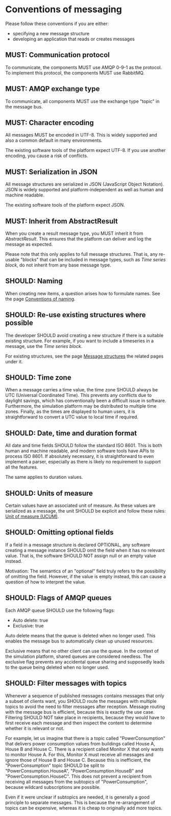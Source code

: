 # Conventions of messaging

Please follow these conventions if you are either:

- specifying a new message structure
- developing an application that reads or creates messages

## MUST: Communication protocol

To communicate, the components MUST use AMQP 0-9-1 as the protocol. To implement this protocol, the components MUST use RabbitMQ.

## MUST: AMQP exchange type

To communicate, all components MUST use the exchange type "topic" in the message bus.

## MUST: Character encoding

All messages MUST be encoded in UTF-8. This is widely supported and also a common default in many environments.

The existing software tools of the platform expect UTF-8. If you use another encoding, you cause a risk of conflicts.

## MUST: Serialization in JSON

All message structures are serialized in JSON (JavaScript Object Notation). JSON is widely supported and platform-independent as well as human and machine readable.

The existing software tools of the platform expect JSON.

## MUST: Inherit from AbstractResult

When you create a result message type, you MUST inherit it from _AbstractResult_. This ensures that the platform can deliver and log the message as expected.

Please note that this only applies to full message structures. That is, any re-usable "blocks" that can be included in message types, such as _Time series block_, do not inherit from any base message type.

## SHOULD: Naming

When creating new items, a question arises how to formulate names. See the page [Conventions of naming](core_conv-name.md).

## SHOULD: Re-use existing structures where possible

The developer SHOULD avoid creating a new structure if there is a suitable existing structure. For example, if you want to include a timeseries in a message, use the _Time series block_.

For existing structures, see the page [Message structures](core_msg.md) the related pages under it.

## SHOULD: Time zone

When a message carries a time value, the time zone SHOULD always be UTC (Universal Coordinated Time). This prevents any conflicts due to daylight savings, which has conventionally been a difficult issue in software. Furthermore, the simulation platform may be distributed to multiple time zones. Finally, as the times are displayed to human users, it is straightforward to convert a UTC value to local time if required.

## SHOULD: Date, time and duration format

All date and time fields SHOULD follow the standard ISO 8601. This is both human and machine readable, and modern software tools have APIs to process ISO 8601. If absolutely necessary, it is straightforward to even implement a parser, especially as there is likely no requirement to support all the features.

The same applies to duration values.

## SHOULD: Units of measure

Certain values have an associated unit of measure. As these values are serialized as a message, the unit SHOULD be explicit and follow these rules: [Unit of measure (UCUM)](core_ucum.md).

## SHOULD: Omitting optional fields

If a field in a message structure is declared OPTIONAL, any software creating a message instance SHOULD omit the field when it has no relevant value. That is, the software SHOULD NOT assign null or an empty value instead.

Motivation: The semantics of an "optional" field truly refers to the possibility of omitting the field. However, if the value is empty instead, this can cause a question of how to interpret the value.

## SHOULD: Flags of AMQP queues

Each AMQP queue SHOULD use the following flags:

- Auto delete: true
- Exclusive: true

Auto delete means that the queue is deleted when no longer used. This enables the message bus to automatically clean up unused resources.

Exclusive means that no other client can use the queue. In the context of the simulation platform, shared queues are considered needless. The exclusive flag prevents any accidental queue sharing and supposedly leads to the queue being deleted when no longer used.

## SHOULD: Filter messages with topics

Whenever a sequence of published messages contains messages that only a subset of clients want, you SHOULD route the messages with multiple topics to avoid the need to filter messages after reception. Message routing with the message bus is efficient, because this is exactly the use case. Filtering SHOULD NOT take place in recipients, because they would have to first receive each message and then inspect the content to determine whether it is relevant or not.

For example, let us imagine that there is a topic called "PowerConsumption" that delivers power consumption values from buildings called House A, House B and House C. There is a recipient called Monitor X that only wants to monitor House A. For this, Monitor X must receive all messages and ignore those of House B and House C. Because this is inefficient, the "PowerConsumption" topic SHOULD be split to "PowerConsumption.HouseA", "PowerConsumption.HouseB" and "PowerConsumption.HouseC". This does not prevent a recipient from receiving all messages from the subtopics of "PowerConsumption", because wildcard subscriptions are possible.

Even if it were unclear if subtopics are needed, it is generally a good principle to separate messages. This is because the re-arrangement of topics can be expensive, whereas it is cheap to originally add more topics.
